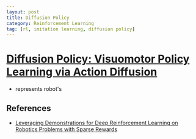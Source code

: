 ```yaml
---
layout: post
title: Diffusion Policy
category: Reinforcement Learning
tag: [rl, imitation learning, diffusion policy]
---
```


# [Diffusion Policy: Visuomotor Policy Learning via Action Diffusion](https://arxiv.org/pdf/2303.04137)


* represents robot's 


## References
 
- [Leveraging Demonstrations for Deep Reinforcement Learning on Robotics Problems with Sparse Rewards](https://arxiv.org/pdf/1707.08817)